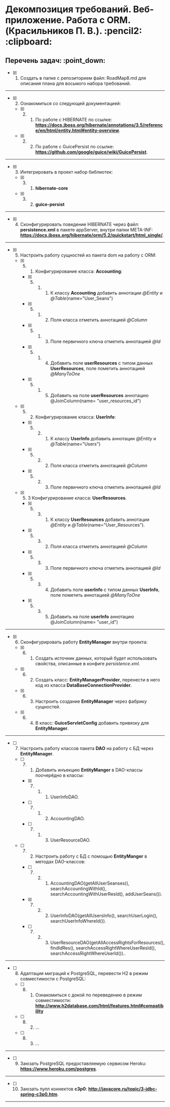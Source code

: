 <h1>Декомпозиция требований. Веб-приложение. Работа с ORM. (Красильников П. В.). :pencil2: :clipboard:</h1>
<h2>Перечень задач: :point_down:</h2>

  - [x] 1. Создать в папке с репозиторием файл: RoadMap8.md для описания плана для восьмого набора требований.

<hr>

  - [x] 2. Ознакомиться со следующей документацией:

    - [x] 2. 1. По работе с HIBERNATE по ссылке: **https://docs.jboss.org/hibernate/annotations/3.5/reference/en/html/entity.html#entity-overview**.

    - [x] 2. 2. По работе с GuicePersist по ссылке: **https://github.com/google/guice/wiki/GuicePersist**.

<hr>

  - [x] 3. Интегрировать в проект набор библиотек:

    - [x] 3. 1. **hibernate-core**

    - [x] 3. 2. **guice-persist**

<hr>

  - [x] 4. Сконфигурировать поведение HIBERNATE через файл: **persistence.xml** в пакете appServer, внутри папки META-INF: **https://docs.jboss.org/hibernate/orm/5.2/quickstart/html_single/**.

<hr>

  - [x] 5. Настроить работу сущностей из пакета dom на работу с ORM:

    - [x] 5. 1. Конфигурирование класса: **Accounting**:

        - [x] 5. 1. 1. К классу **Accounting** добавить аннотации *@Entity* и *@Table*(name="User_Seans")

        - [x] 5. 1. 2. Поля класса отметить аннотацией *@Column*

        - [x] 5. 1. 3. Поле первичного ключа отметить аннотацией *@Id*

        - [x] 5. 1. 4. Добавить поле **userResources** с типом данных **UserResources**, поле пометить аннотацией *@ManyToOne*

        - [x] 5. 1. 5. Добавить на поле **userResources** аннотацию @JoinColumn(name= "user_resources_id")

    - [x] 5. 2. Конфигурирование класса: **UserInfo**:

        - [x] 5. 2. 1. К классу **UserInfo** добавить аннотации *@Entity* и *@Table*(name="Users")

        - [x] 5. 2. 2. Поля класса отметить аннотацией *@Column*

        - [x] 5. 2. 3. Поле первичного ключа отметить аннотацией *@Id*

    - [x] 5. 3 Конфигурирование класса: **UserResources**.

        - [x] 5. 3. 1. К классу **UserResources** добавить аннотации *@Entity* и *@Table*(name="User_Resources").

        - [x] 5. 3. 2. Поля класса отметить аннотацией *@Column*

        - [x] 5. 3. 3. Поле первичного ключа отметить аннотацией *@Id*

        - [x] 5. 3. 4. Добавить поле **userInfo** с типом данных **UserInfo**, поле пометить аннотацией *@ManyToOne*

        - [x] 5. 3. 5. Добавить на поле **userInfo** аннотацию @JoinColumn(name= "user_id")

<hr>

  - [x] 6. Сконфигурировать работу **EntityManager** внутри проекта:

    - [x] 6. 1. Создать источник данных, который будет использовать свойства, описанные в конфиге *persistence.xml*.

    - [x] 6. 2. Создать класс: **EntityManagerProvider**, перенести в него код из класса **DataBaseConnectionProvider**.

    - [x] 6. 3. Настроить создание **EntityManager** через фабрику сущностей.

    - [x] 6. 4. В класс: **GuiceServletConfig** добавить привязку для **EntityManager**.

<hr>

  - [ ] 7. Настроить работу классов пакета **DAO** на работу с БД через **EntityManager**.

     - [ ] 7. 1. Добавить инъекцию **EntityManger** в DAO-классы поочерёдно в классы:

        - [x] 7. 1. 1. UserInfoDAO.

        - [ ] 7. 1. 2. AccountingDAO.

        - [ ] 7. 1. 3. UserResourceDAO.

     - [ ] 7. 2. Настроить работу с БД с помощью **EntityManger** в методах DAO-классов:

        - [ ] 7. 2. 1. AccountingDAO(getAllUserSeanses(), searchAccountingWithId(), searchAccountingWithUserResId(), addUserSeans()).

        - [x] 7. 2. 2. UserInfoDAO(getAllUsersInfo(), searchUserLogin(), searchUserInfoWhereId()).

        - [ ] 7. 2. 3. UserResourceDAO(getAllAccessRightsForResources(), findIdRes(), searchAccessRightWhereUserResId(), searchAccessRightWhereUserId())..

<hr>

  - [ ] 8. Адаптация миграций к PostgreSQL, перевести H2 в режим совместимости с PostgreSQL:

    - [ ] 8. 1. Ознакомиться с докой по переведению в режим совместимости: **http://www.h2database.com/html/features.html#compatibility**

    - [ ] 8. 2. ...

    - [ ] 8. 3. ...

<hr>

  - [ ] 9. Заюзать PostgreSQL предоставляемую сервисом Heroku: **https://www.heroku.com/postgres**.

<hr>

  - [ ] 10. Заюзать пулл коннектов **c3p0**: **http://javacore.ru/topic/3-jdbc-spring-c3p0.htm**.

<hr>

